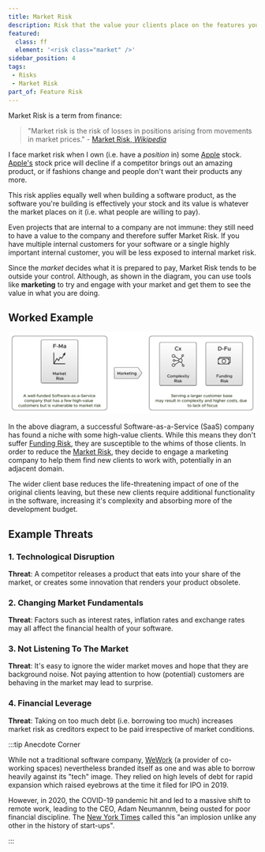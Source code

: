 ```yaml
---
title: Market Risk
description: Risk that the value your clients place on the features you supply will change, over time.
featured: 
  class: ff
  element: '<risk class="market" />'
sidebar_position: 4
tags: 
 - Risks
 - Market Risk
part_of: Feature Risk
---
```


<RiskIntro fm={frontMatter} />

Market Risk is a term from finance:

 > "Market risk is the risk of losses in positions arising from movements in market prices." - [Market Risk, _Wikipedia_](https://en.wikipedia.org/wiki/Market_risk)
 
I face market risk when I own (i.e. have a _position_ in) some [Apple](https://apple.com) stock.  [Apple's](http://apple.com) stock price will decline if a competitor brings out an amazing product, or if fashions change and people don't want their products any more.

This risk applies equally well when building a software product, as the software you're building is effectively your stock and its value is whatever the market places on it (i.e. what people are willing to pay).

Even projects that are internal to a company are not immune:  they still need to have a value to the company and therefore suffer Market Risk.  If you have multiple internal customers for your software or a single highly important internal customer, you will be less exposed to internal market risk.

Since the _market_ decides what it is prepared to pay, Market Risk tends to be outside your control.  Although, as shown in the diagram, you can use tools like **marketing** to try and engage with your market and get them to see the value in what you are doing. 

## Worked Example

![Market Risk](/img/generated/risks/posters/market-risk.svg) 

In the above diagram, a successful Software-as-a-Service (SaaS) company has found a niche with some high-value clients.  While this means they don't suffer [Funding Risk](/tags/Funding-Risk), they are susceptible to the whims of those clients.  In order to reduce the [Market Risk](/tags/Market-Risk), they decide to engage a marketing company to help them find new clients to work with, potentially in an adjacent domain.   

The wider client base reduces the life-threatening impact of one of the original clients leaving, but these new clients require additional functionality in the software, increasing it's complexity and absorbing more of the development budget.

## Example Threats

### 1. Technological Disruption

**Threat**:  A competitor releases a product that eats into your share of the market, or creates some innovation that renders your product obsolete. 

### 2. Changing Market Fundamentals

**Threat**: Factors such as interest rates, inflation rates and exchange rates may all affect the financial health of your software.

### 3. Not Listening To The Market

**Threat**: It's easy to ignore the wider market moves and hope that they are background noise. Not paying attention to how (potential) customers are behaving in the market may lead to surprise.

### 4.  Financial Leverage

**Threat**: Taking on too much debt (i.e. borrowing too much) increases market risk as creditors expect to be paid irrespective of market conditions.  

:::tip Anecdote Corner

While not a traditional software company, [WeWork](https://en.wikipedia.org/wiki/WeWork) (a provider of co-working spaces) nevertheless branded itself as one and was able to borrow heavily against its "tech" image.  They relied on high levels of debt for rapid expansion which raised eyebrows at the time it filed for IPO in 2019. 

However, in 2020, the COVID-19 pandemic hit and led to a massive shift to remote work, leading to the CEO, Adam Neumannm, being ousted for poor financial discipline.  The [New York Times](https://web.archive.org/web/20191102160054/https://www.nytimes.com/2019/11/02/business/adam-neumann-wework-exit-package.html) called this "an implosion unlike any other in the history of start-ups".


:::
